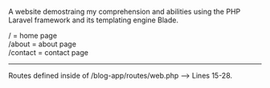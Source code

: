 A website demostraing my comprehension and abilities using the PHP Laravel framework and its templating engine Blade.


/ = home page
<br/>
/about = about page
<br/>
/contact = contact page
<br/>

-------------

Routes defined inside of /blog-app/routes/web.php --> Lines 15-28.